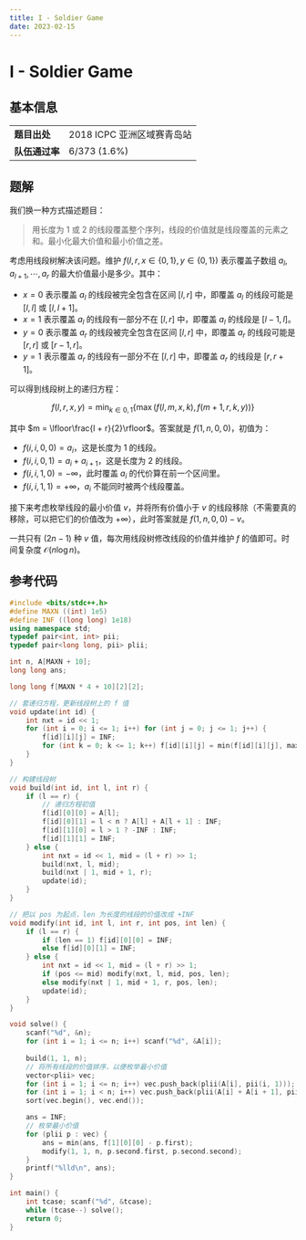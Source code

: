 ```yaml
---
title: I - Soldier Game
date: 2023-02-15
---
```


# I - Soldier Game

## 基本信息

<table>
<tr>
<td><b>题目出处</b></td><td>2018 ICPC 亚洲区域赛青岛站</td>
</tr>
<tr>
<td><b>队伍通过率</b></td><td>6/373 (1.6%)</td>
</tr>
</table>

## 题解

我们换一种方式描述题目：

> 用长度为 $1$ 或 $2$ 的线段覆盖整个序列，线段的价值就是线段覆盖的元素之和。最小化最大价值和最小价值之差。

考虑用线段树解决该问题。维护 $f(l, r, x \in \{0, 1\}, y \in \{0, 1\})$ 表示覆盖子数组 $a_l, a_{l + 1}, \cdots, a_r$ 的最大价值最小是多少。其中：

* $x = 0$ 表示覆盖 $a_l$ 的线段被完全包含在区间 $[l, r]$ 中，即覆盖 $a_l$ 的线段可能是 $[l, l]$ 或 $[l, l + 1]$。
* $x = 1$ 表示覆盖 $a_l$ 的线段有一部分不在 $[l, r]$ 中，即覆盖 $a_l$ 的线段是 $[l - 1, l]$。
* $y = 0$ 表示覆盖 $a_r$ 的线段被完全包含在区间 $[l, r]$ 中，即覆盖 $a_r$ 的线段可能是 $[r, r]$ 或 $[r - 1, r]$。
* $y = 1$ 表示覆盖 $a_r$ 的线段有一部分不在 $[l, r]$ 中，即覆盖 $a_r$ 的线段是 $[r, r + 1]$。

可以得到线段树上的递归方程：

$$
f(l, r, x, y) = \min_{k \in {0, 1}} \{ \max(f(l, m, x, k), f(m + 1, r, k, y)) \}
$$

其中 $m = \lfloor\frac{l + r}{2}\rfloor$。答案就是 $f(1, n, 0, 0)$，初值为：

* $f(i, i, 0, 0) = a_i$，这是长度为 $1$ 的线段。
* $f(i, i, 0, 1) = a_i + a_{i + 1}$，这是长度为 $2$ 的线段。
* $f(i, i, 1, 0) = -\infty$，此时覆盖 $a_i$ 的代价算在前一个区间里。
* $f(i, i, 1, 1) = +\infty$，$a_i$ 不能同时被两个线段覆盖。

接下来考虑枚举线段的最小价值 $v$，并将所有价值小于 $v$ 的线段移除（不需要真的移除，可以把它们的价值改为 $+\infty$），此时答案就是 $f(1, n, 0, 0) - v$。

一共只有 $(2n - 1)$ 种 $v$ 值，每次用线段树修改线段的价值并维护 $f$ 的值即可。时间复杂度 $\mathcal{O}(n\log n)$。

## 参考代码

```c++ linenums="1"
#include <bits/stdc++.h>
#define MAXN ((int) 1e5)
#define INF ((long long) 1e18)
using namespace std;
typedef pair<int, int> pii;
typedef pair<long long, pii> plii;

int n, A[MAXN + 10];
long long ans;

long long f[MAXN * 4 + 10][2][2];

// 套递归方程，更新线段树上的 f 值
void update(int id) {
    int nxt = id << 1;
    for (int i = 0; i <= 1; i++) for (int j = 0; j <= 1; j++) {
        f[id][i][j] = INF;
        for (int k = 0; k <= 1; k++) f[id][i][j] = min(f[id][i][j], max(f[nxt][i][k], f[nxt | 1][k][j]));
    }
}

// 构建线段树
void build(int id, int l, int r) {
    if (l == r) {
        // 递归方程初值
        f[id][0][0] = A[l];
        f[id][0][1] = l < n ? A[l] + A[l + 1] : INF;
        f[id][1][0] = l > 1 ? -INF : INF;
        f[id][1][1] = INF;
    } else {
        int nxt = id << 1, mid = (l + r) >> 1;
        build(nxt, l, mid);
        build(nxt | 1, mid + 1, r);
        update(id);
    }
}

// 把以 pos 为起点，len 为长度的线段的价值改成 +INF
void modify(int id, int l, int r, int pos, int len) {
    if (l == r) {
        if (len == 1) f[id][0][0] = INF;
        else f[id][0][1] = INF;
    } else {
        int nxt = id << 1, mid = (l + r) >> 1;
        if (pos <= mid) modify(nxt, l, mid, pos, len);
        else modify(nxt | 1, mid + 1, r, pos, len);
        update(id);
    }
}

void solve() {
    scanf("%d", &n);
    for (int i = 1; i <= n; i++) scanf("%d", &A[i]);
    
    build(1, 1, n);
    // 将所有线段的价值排序，以便枚举最小价值
    vector<plii> vec;
    for (int i = 1; i <= n; i++) vec.push_back(plii(A[i], pii(i, 1)));
    for (int i = 1; i < n; i++) vec.push_back(plii(A[i] + A[i + 1], pii(i, 2)));
    sort(vec.begin(), vec.end());

    ans = INF;
    // 枚举最小价值
    for (plii p : vec) {
        ans = min(ans, f[1][0][0] - p.first);
        modify(1, 1, n, p.second.first, p.second.second);
    }
    printf("%lld\n", ans);
}

int main() {
    int tcase; scanf("%d", &tcase);
    while (tcase--) solve();
    return 0;
}
```
